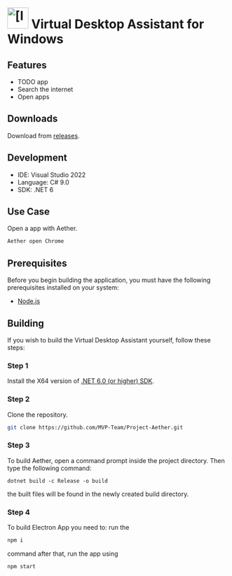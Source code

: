 # <img src="Aether GUI/GUI-Frontend-Avalonia/GUI/Assets/aet.ico" alt="[logo]" width="48"/> Virtual Desktop Assistant for Windows

## Features

- TODO app
- Search the internet
- Open apps

## Downloads

Download from [releases](https://github.com/MVP-Team/Project-Aether/releases).

## Development

- IDE: Visual Studio 2022
- Language: C# 9.0
- SDK: .NET 6

## Use Case

Open a app with Aether.

```bash
Aether open Chrome
```

## Prerequisites

Before you begin building the application, you must have the following prerequisites installed on your system:

- [Node.js](https://nodejs.org/dist/v18.13.0/node-v18.13.0-x64.msi)

## Building

If you wish to build the Virtual Desktop Assistant yourself, follow these steps:

### Step 1

Install the X64 version of [.NET 6.0 (or higher) SDK](https://dotnet.microsoft.com/download/dotnet/6.0).

### Step 2

Clone the repository.

```bash
git clone https://github.com/MVP-Team/Project-Aether.git
```

### Step 3

To build Aether, open a command prompt inside the project directory. Then type the following command:

```
dotnet build -c Release -o build
``` 
the built files will be found in the newly created build directory.

### Step 4

To build Electron App you need to:
run the
```bash
npm i
```
command
after that, run the app using 
```bash
npm start
```
